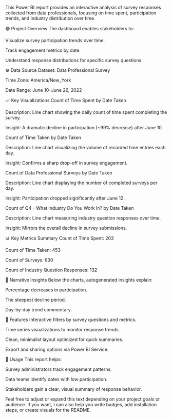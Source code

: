 This Power BI report provides an interactive analysis of survey responses collected from data professionals, focusing on time spent, participation trends, and industry distribution over time.

🟢 Project Overview
The dashboard enables stakeholders to:

Visualize survey participation trends over time.

Track engagement metrics by date.

Understand response distributions for specific survey questions.

⚙️ Data Source
Dataset: Data Professional Survey

Time Zone: America/New_York

Date Range: June 10–June 26, 2022

📈 Key Visualizations
Count of Time Spent by Date Taken

Description: Line chart showing the daily count of time spent completing the survey.

Insight: A dramatic decline in participation (~99% decrease) after June 10.

Count of Time Taken by Date Taken

Description: Line chart visualizing the volume of recorded time entries each day.

Insight: Confirms a sharp drop-off in survey engagement.

Count of Data Professional Surveys by Date Taken

Description: Line chart displaying the number of completed surveys per day.

Insight: Participation dropped significantly after June 12.

Count of Q4 – What Industry Do You Work In? by Date Taken

Description: Line chart measuring industry question responses over time.

Insight: Mirrors the overall decline in survey submissions.

📊 Key Metrics Summary
Count of Time Spent: 203

Count of Time Taken: 453

Count of Surveys: 630

Count of Industry Question Responses: 132

🧠 Narrative Insights
Below the charts, autogenerated insights explain:

Percentage decreases in participation.

The steepest decline period.

Day-by-day trend commentary.

🧰 Features
Interactive filters by survey questions and metrics.

Time series visualizations to monitor response trends.

Clean, minimalist layout optimized for quick summaries.

Export and sharing options via Power BI Service.

🚀 Usage
This report helps:

Survey administrators track engagement patterns.

Data teams identify dates with low participation.

Stakeholders gain a clear, visual summary of response behavior.

Feel free to adjust or expand this text depending on your project goals or audience. If you want, I can also help you write badges, add installation steps, or create visuals for the README.
